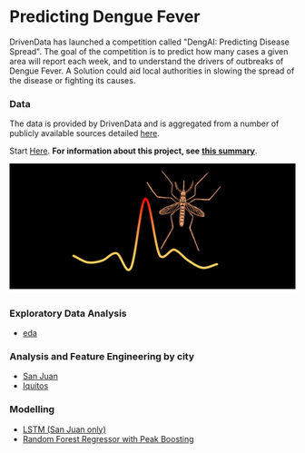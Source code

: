 # Predicting Dengue Fever

DrivenData has launched a competition called "DengAI: Predicting Disease Spread". The goal of the competition is to predict how many cases a given area will report each week, and to understand the drivers of outbreaks of Dengue Fever. A Solution could aid local authorities in slowing the spread of the disease or fighting its causes.

### Data
The data is provided by DrivenData and is aggregated from a number of publicly available sources detailed [here](https://www.drivendata.org/competitions/44/dengai-predicting-disease-spread/page/82/). 


Start [Here](https://github.com/conditg/deng-ai/blob/master/DengAI.pdf). **For information about this project, see** [**this summary**](https://www.gregcondit.com/projects/dengue-fever).

![MosquitoHeader](/images/header.png)

### Exploratory Data Analysis
- [eda](https://github.com/conditg/deng-ai/blob/master/eda.ipynb)

### Analysis and Feature Engineering by city
- [San Juan](https://github.com/conditg/deng-ai/blob/master/SanJuan.ipynb)
- [Iquitos](https://github.com/conditg/deng-ai/blob/master/Iquitos.ipynb)

### Modelling
- [LSTM (San Juan only)](https://github.com/conditg/deng-ai/blob/master/LSTM_SanJuan.ipynb)
- [Random Forest Regressor with Peak Boosting](https://github.com/conditg/deng-ai/blob/master/RandomForestRegressor_with_PeakBoosting.ipynb)

